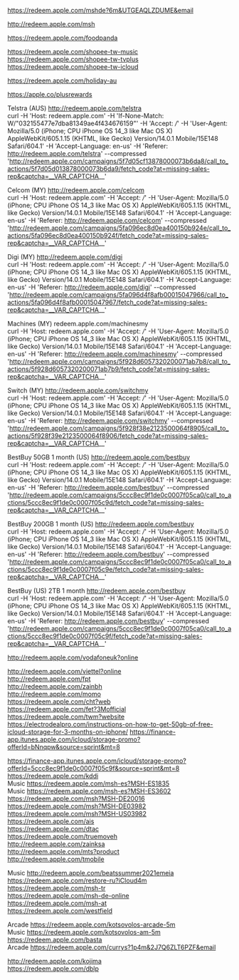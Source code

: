 https://redeem.apple.com/mshde?6m&UTGEAQLZDUME&email  

http://redeem.apple.com/msh  

https://redeem.apple.com/foodpanda  

https://redeem.apple.com/shopee-tw-music  
https://redeem.apple.com/shopee-tw-tvplus  
https://redeem.apple.com/shopee-tw-icloud  

https://redeem.apple.com/holiday-au  

https://apple.co/plusrewards  

Telstra (AUS) http://redeem.apple.com/telstra  
curl -H 'Host: redeem.apple.com' -H 'If-None-Match: W/"032155477e7dba81349ae4f434676159"' -H 'Accept: */*' -H 'User-Agent: Mozilla/5.0 (iPhone; CPU iPhone OS 14_3 like Mac OS X) AppleWebKit/605.1.15 (KHTML, like Gecko) Version/14.0.1 Mobile/15E148 Safari/604.1' -H 'Accept-Language: en-us' -H 'Referer: http://redeem.apple.com/telstra' --compressed 'http://redeem.apple.com/campaigns/5f7d05cf13878000073b6da8/call_to_actions/5f7d05d013878000073b6da9/fetch_code?at=missing-sales-rep&captcha=__VAR_CAPTCHA__'  


Celcom (MY) http://redeem.apple.com/celcom  
curl -H 'Host: redeem.apple.com' -H 'Accept: */*' -H 'User-Agent: Mozilla/5.0 (iPhone; CPU iPhone OS 14_3 like Mac OS X) AppleWebKit/605.1.15 (KHTML, like Gecko) Version/14.0.1 Mobile/15E148 Safari/604.1' -H 'Accept-Language: en-us' -H 'Referer: http://redeem.apple.com/celcom' --compressed 'http://redeem.apple.com/campaigns/5fa096ec8d0ea400150b924e/call_to_actions/5fa096ec8d0ea400150b924f/fetch_code?at=missing-sales-rep&captcha=__VAR_CAPTCHA__'  

Digi (MY) http://redeem.apple.com/digi  
curl -H 'Host: redeem.apple.com' -H 'Accept: */*' -H 'User-Agent: Mozilla/5.0 (iPhone; CPU iPhone OS 14_3 like Mac OS X) AppleWebKit/605.1.15 (KHTML, like Gecko) Version/14.0.1 Mobile/15E148 Safari/604.1' -H 'Accept-Language: en-us' -H 'Referer: http://redeem.apple.com/digi' --compressed 'http://redeem.apple.com/campaigns/5fa096d4f8afb00015047966/call_to_actions/5fa096d4f8afb00015047967/fetch_code?at=missing-sales-rep&captcha=__VAR_CAPTCHA__'  

Machines (MY) redeem.apple.com/machinesmy  
curl -H 'Host: redeem.apple.com' -H 'Accept: */*'  -H 'User-Agent: Mozilla/5.0 (iPhone; CPU iPhone OS 14_3 like Mac OS X) AppleWebKit/605.1.15 (KHTML, like Gecko) Version/14.0.1 Mobile/15E148 Safari/604.1' -H 'Accept-Language: en-us' -H 'Referer: http://redeem.apple.com/machinesmy' --compressed 'http://redeem.apple.com/campaigns/5f928d6057320200071ab7b8/call_to_actions/5f928d6057320200071ab7b9/fetch_code?at=missing-sales-rep&captcha=__VAR_CAPTCHA__'  

Switch (MY) http://redeem.apple.com/switchmy  
curl -H 'Host: redeem.apple.com' -H 'Accept: */*'  -H 'User-Agent: Mozilla/5.0 (iPhone; CPU iPhone OS 14_3 like Mac OS X) AppleWebKit/605.1.15 (KHTML, like Gecko) Version/14.0.1 Mobile/15E148 Safari/604.1' -H 'Accept-Language: en-us' -H 'Referer: http://redeem.apple.com/switchmy' --compressed 'http://redeem.apple.com/campaigns/5f928f38e2123500064f8905/call_to_actions/5f928f39e2123500064f8906/fetch_code?at=missing-sales-rep&captcha=__VAR_CAPTCHA__'  


BestBuy 50GB 1 month (US) http://redeem.apple.com/bestbuy  
curl -H 'Host: redeem.apple.com' -H 'Accept: */*'  -H 'User-Agent: Mozilla/5.0 (iPhone; CPU iPhone OS 14_3 like Mac OS X) AppleWebKit/605.1.15 (KHTML, like Gecko) Version/14.0.1 Mobile/15E148 Safari/604.1' -H 'Accept-Language: en-us' -H 'Referer: http://redeem.apple.com/bestbuy' --compressed 'http://redeem.apple.com/campaigns/5ccc8ec9f1de0c0007f05ca0/call_to_actions/5ccc8ec9f1de0c0007f05c9d/fetch_code?at=missing-sales-rep&captcha=__VAR_CAPTCHA__'  


BestBuy 200GB 1 month (US) http://redeem.apple.com/bestbuy  
curl -H 'Host: redeem.apple.com' -H 'Accept: */*'  -H 'User-Agent: Mozilla/5.0 (iPhone; CPU iPhone OS 14_3 like Mac OS X) AppleWebKit/605.1.15 (KHTML, like Gecko) Version/14.0.1 Mobile/15E148 Safari/604.1' -H 'Accept-Language: en-us' -H 'Referer: http://redeem.apple.com/bestbuy' --compressed 'http://redeem.apple.com/campaigns/5ccc8ec9f1de0c0007f05ca0/call_to_actions/5ccc8ec9f1de0c0007f05c9e/fetch_code?at=missing-sales-rep&captcha=__VAR_CAPTCHA__'  


BestBuy (US) 2TB 1 month http://redeem.apple.com/bestbuy  
curl -H 'Host: redeem.apple.com' -H 'Accept: */*'  -H 'User-Agent: Mozilla/5.0 (iPhone; CPU iPhone OS 14_3 like Mac OS X) AppleWebKit/605.1.15 (KHTML, like Gecko) Version/14.0.1 Mobile/15E148 Safari/604.1' -H 'Accept-Language: en-us' -H 'Referer: http://redeem.apple.com/bestbuy' --compressed 'http://redeem.apple.com/campaigns/5ccc8ec9f1de0c0007f05ca0/call_to_actions/5ccc8ec9f1de0c0007f05c9f/fetch_code?at=missing-sales-rep&captcha=__VAR_CAPTCHA__'
 
http://redeem.apple.com/vodafoneuk?online  

http://redeem.apple.com/viettel?online  
http://redeem.apple.com/fpt  
http://redeem.apple.com/zainbh  
http://redeem.apple.com/momo  
https://redeem.apple.com/cht?web  
https://redeem.apple.com/fet?3Mofficial  
https://redeem.apple.com/twm?website  
https://electrodealpro.com/instructions-on-how-to-get-50gb-of-free-icloud-storage-for-3-months-on-iphone/ 
https://finance-app.itunes.apple.com/icloud/storage-promo?offerId=bNnqpw&source=sprint&mt=8  

https://finance-app.itunes.apple.com/icloud/storage-promo?offerId=5ccc8ec9f1de0c0007f05c9f&source=sprint&mt=8  
https://redeem.apple.com/kddi  
Music https://redeem.apple.com/msh-es?MSH-ES1835  
Music https://redeem.apple.com/msh-es?MSH-ES3602  
https://redeem.apple.com/msh?MSH-DE20016  
https://redeem.apple.com/msh?MSH-DE03982  
https://redeem.apple.com/msh?MSH-US03982  
https://redeem.apple.com/ais  
https://redeem.apple.com/dtac  
https://redeem.apple.com/truemoveh  
http://redeem.apple.com/zainksa  
http://redeem.apple.com/mts?product  
http://redeem.apple.com/tmobile  

Music http://redeem.apple.com/beatssummer2021emeia  
https://redeem.apple.com/restore-ru?iCloud4m  
https://redeem.apple.com/msh-tr  
https://redeem.apple.com/msh-de-online  
https://redeem.apple.com/msh-at  
https://redeem.apple.com/westfield  
  
Arcade https://redeem.apple.com/kotsovolos-arcade-5m  
Music https://redeem.apple.com/kotsovolos-am-5m
https://redeem.apple.com/basta  
Arcade https://redeem.apple.com/currys?1p4m&2J7Q6ZLT6PZF&email  

http://redeem.apple.com/kojima  
https://redeem.apple.com/dblp  
